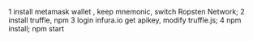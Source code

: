 1 install metamask wallet , keep mnemonic, switch Ropsten Network;
2 install truffle, npm
3 login infura.io get apikey, modify truffle.js;
4 npm install; npm start
